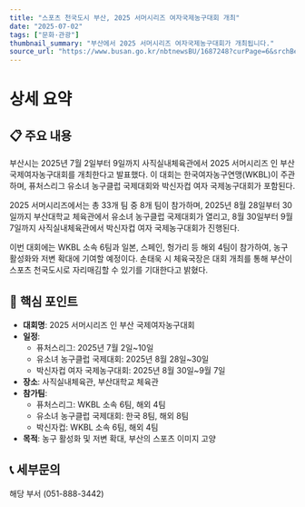 ```yaml
---
title: "스포츠 천국도시 부산, 2025 서머시리즈 여자국제농구대회 개최"
date: "2025-07-02"
tags: ["문화·관광"]
thumbnail_summary: "부산에서 2025 서머시리즈 여자국제농구대회가 개최됩니다."
source_url: "https://www.busan.go.kr/nbtnewsBU/1687248?curPage=6&srchBeginDt=&srchEndDt=&srchKey=&srchText="
---
```


# 상세 요약

## 📋 주요 내용
부산시는 2025년 7월 2일부터 9일까지 사직실내체육관에서 2025 서머시리즈 인 부산 국제여자농구대회를 개최한다고 발표했다. 이 대회는 한국여자농구연맹(WKBL)이 주관하며, 퓨처스리그 유소녀 농구클럽 국제대회와 박신자컵 여자 국제농구대회가 포함된다. 

2025 서머시리즈에서는 총 33개 팀 중 8개 팀이 참가하며, 2025년 8월 28일부터 30일까지 부산대학교 체육관에서 유소녀 농구클럽 국제대회가 열리고, 8월 30일부터 9월 7일까지 사직실내체육관에서 박신자컵 여자 국제농구대회가 진행된다. 

이번 대회에는 WKBL 소속 6팀과 일본, 스페인, 헝가리 등 해외 4팀이 참가하여, 농구 활성화와 저변 확대에 기여할 예정이다. 손태욱 시 체육국장은 대회 개최를 통해 부산이 스포츠 천국도시로 자리매김할 수 있기를 기대한다고 밝혔다.

## 🎯 핵심 포인트
- **대회명**: 2025 서머시리즈 인 부산 국제여자농구대회
- **일정**: 
  - 퓨처스리그: 2025년 7월 2일~10일
  - 유소녀 농구클럽 국제대회: 2025년 8월 28일~30일
  - 박신자컵 여자 국제농구대회: 2025년 8월 30일~9월 7일
- **장소**: 사직실내체육관, 부산대학교 체육관
- **참가팀**: 
  - 퓨처스리그: WKBL 소속 6팀, 해외 4팀
  - 유소녀 농구클럽 국제대회: 한국 8팀, 해외 8팀
  - 박신자컵: WKBL 소속 6팀, 해외 4팀
- **목적**: 농구 활성화 및 저변 확대, 부산의 스포츠 이미지 고양

## 📞 세부문의
해당 부서 (051-888-3442)